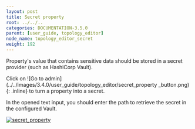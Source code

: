 ```yaml
---
layout: post
title: Secret property
root: ../../..
categories: DOCUMENTATION-3.5.0
parent: [user_guide, topology_editor]
node_name: topology_editor_secret
weight: 192
---
```


Property's value that contains sensitive data should be stored in a secret provider (such as HashiCorp Vault).

Click on ![Go to admin](../../images/3.4.0/user_guide/topology_editor/secret_property _button.png){: .inline} to turn a property into a secret.

In the opened text input, you should enter the path to retrieve the secret in the configured Vault.

[![secret_property](../../images/3.4.0/user_guide/topology_editor/secret_property.png)](../../images/3.4.0/user_guide/topology_editor/secret_property.png)